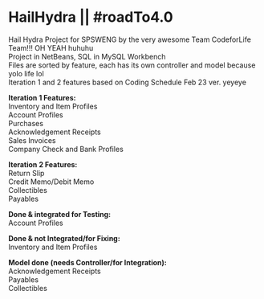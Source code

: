 # HailHydra || #roadTo4.0
Hail Hydra Project for SPSWENG by the very awesome Team CodeforLife Team!!! OH YEAH huhuhu <Br>
Project in NetBeans, SQL in MySQL Workbench <br>
Files are sorted by feature, each has its own controller and model because yolo life lol <br>
Iteration 1 and 2 features based on Coding Schedule Feb 23 ver. yeyeye <br>

**Iteration 1 Features:** <br>
Inventory and Item Profiles <br>
Account Profiles <br>
Purchases <br>
Acknowledgement Receipts <br>
Sales Invoices <br>
Company Check and Bank Profiles <br>

**Iteration 2 Features:** <br>
Return Slip <br>
Credit Memo/Debit Memo <br>
Collectibles <br>
Payables <br>

**Done & integrated for Testing:** <br>
Account Profiles <br>

**Done & not Integrated/for Fixing:** <br>
Inventory and Item Profiles <br>

**Model done (needs Controller/for Integration):** <br>
Acknowledgement Receipts <br>
Payables <br>
Collectibles <br>

